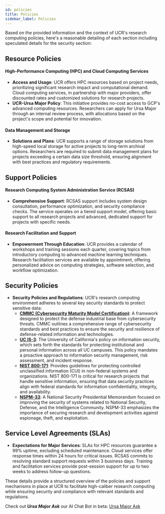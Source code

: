```yaml
---
id: policies
title: Policies
sidebar_label: Policies
---
```


Based on the provided information and the context of UCR's research computing policies, here's a reasonable detailing of each section including speculated details for the security section:

## Resource Policies

#### High-Performance Computing (HPC) and Cloud Computing Services

- **Access and Usage**: UCR offers HPC resources based on project needs, prioritizing significant research impact and computational demand. Cloud computing services, in partnership with major providers, offer discounted rates and customized solutions for research projects.
- **UCR-Ursa Major Policy**: This initiative provides no-cost access to GCP's advanced computing resources. Researchers can apply for Ursa Major through an internal review process, with allocations based on the project's scope and potential for innovation.

#### Data Management and Storage

- **Solutions and Plans**: UCR supports a range of storage solutions from high-speed local storage for active projects to long-term archival options. Researchers are required to submit data management plans for projects exceeding a certain data size threshold, ensuring alignment with best practices and regulatory requirements.

## Support Policies

#### Research Computing System Administration Service (RCSAS)

- **Comprehensive Support**: RCSAS support includes system design consultation, performance optimization, and security compliance checks. The service operates on a tiered support model, offering basic support to all research projects and advanced, dedicated support for projects with specific needs.

#### Research Facilitation and Support

- **Empowerment Through Education**: UCR provides a calendar of workshops and training sessions each quarter, covering topics from introductory computing to advanced machine learning techniques. Research facilitation services are available by appointment, offering personalized advice on computing strategies, software selection, and workflow optimization.

## Security Policies

- **Security Policies and Regulations**: UCR's research computing environment adheres to several key security standards to protect sensitive data:
    - **[CMMC (Cybersecurity Maturity Model Certification)](https://dodcio.defense.gov/CMMC/Model/)**: A framework designed to protect the defense industrial base from cybersecurity threats. CMMC outlines a comprehensive range of cybersecurity standards and best practices to ensure the security and resilience of defense-related information and technologies.
    - **[UC IS-3](http://policy.ucop.edu/doc/7000543/BFB-IS-3)**: The University of California's policy on information security, which sets forth the standards for protecting institutional and personal information across all UC campuses. This policy mandates a proactive approach to information security management, risk assessment, and incident response.
    - **[NIST 800-171](https://www.nist.gov/blogs/manufacturing-innovation-blog/what-nist-sp-800-171-and-who-needs-follow-it-0)**: Provides guidelines for protecting controlled unclassified information (CUI) in non-federal systems and organizations. NIST 800-171 is critical for research projects that handle sensitive information, ensuring that data security practices align with federal standards for information confidentiality, integrity, and availability.
    - **[NSPM-33](https://trumpwhitehouse.archives.gov/presidential-actions/presidential-memorandum-united-states-government-supported-research-development-national-security-policy/)**: A National Security Presidential Memorandum focused on improving the security of systems related to National Security, Defense, and the Intelligence Community. NSPM-33 emphasizes the importance of securing research and development activities against espionage, theft, and exploitation.


## Service Level Agreements (SLAs)

- **Expectations for Major Services**: SLAs for HPC resources guarantee a 99% uptime, excluding scheduled maintenance. Cloud services offer response times within 24 hours for critical issues. RCSAS commits to resolving standard support requests within 3 business days. Training and facilitation services provide post-session support for up to two weeks to address follow-up questions.

These details provide a structured overview of the policies and support mechanisms in place at UCR to facilitate high-caliber research computing while ensuring security and compliance with relevant standards and regulations.

Check out ***Ursa Major Ask*** our AI Chat Bot in beta: <a href="http://34.70.75.7:3000/chatbot/0528881e-633f-4e5a-a6df-7a41e74df4e7" target="_blank">Ursa Major Ask</a>